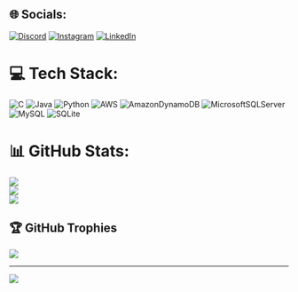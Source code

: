 
## 🌐 Socials:
[![Discord](https://img.shields.io/badge/Discord-%237289DA.svg?logo=discord&logoColor=white)](htttps://discord.gg/discordapp.com/users/cavitso#0638) [![Instagram](https://img.shields.io/badge/Instagram-%23E4405F.svg?logo=Instagram&logoColor=white)](https://instagram.com/https://www.instagram.com/carloosvitor_/) [![LinkedIn](https://img.shields.io/badge/LinkedIn-%230077B5.svg?logo=linkedin&logoColor=white)](https://linkedin.com/in/https://www.linkedin.com/in/carlos-vitor-marques-252982161/) 

# 💻 Tech Stack:
![C](https://img.shields.io/badge/c-%2300599C.svg?style=for-the-badge&logo=c&logoColor=white) ![Java](https://img.shields.io/badge/java-%23ED8B00.svg?style=for-the-badge&logo=java&logoColor=white) ![Python](https://img.shields.io/badge/python-3670A0?style=for-the-badge&logo=python&logoColor=ffdd54) ![AWS](https://img.shields.io/badge/AWS-%23FF9900.svg?style=for-the-badge&logo=amazon-aws&logoColor=white) ![AmazonDynamoDB](https://img.shields.io/badge/Amazon%20DynamoDB-4053D6?style=for-the-badge&logo=Amazon%20DynamoDB&logoColor=white) ![MicrosoftSQLServer](https://img.shields.io/badge/Microsoft%20SQL%20Sever-CC2927?style=for-the-badge&logo=microsoft%20sql%20server&logoColor=white) ![MySQL](https://img.shields.io/badge/mysql-%2300f.svg?style=for-the-badge&logo=mysql&logoColor=white) ![SQLite](https://img.shields.io/badge/sqlite-%2307405e.svg?style=for-the-badge&logo=sqlite&logoColor=white)
# 📊 GitHub Stats:
![](https://github-readme-stats.vercel.app/api?username=cavitso&theme=midnight-purple&hide_border=false&include_all_commits=false&count_private=false)<br/>
![](https://github-readme-streak-stats.herokuapp.com/?user=cavitso&theme=midnight-purple&hide_border=false)<br/>
![](https://github-readme-stats.vercel.app/api/top-langs/?username=cavitso&theme=midnight-purple&hide_border=false&include_all_commits=false&count_private=false&layout=compact)

## 🏆 GitHub Trophies
![](https://github-profile-trophy.vercel.app/?username=cavitso&theme=dracula&no-frame=false&no-bg=true&margin-w=4)

---
[![](https://visitcount.itsvg.in/api?id=cavitso&icon=7&color=10)](https://visitcount.itsvg.in)
